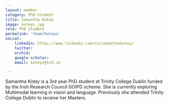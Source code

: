 ```yaml
---
layout: member
category: PhD-Student
title: Samantha Kotey
image: koteys.jpg
role: PhD Student
permalink: 'team/koteys'
social:
    linkedin: https://www.linkedin.com/in/samanthakotey/
    twitter: 
    orchid: 
    google-scholar:
    email: koteys@tcd.ie

---
```


Samantha Kotey is a 3rd year PhD student at Trinity College Dublin funded by the
Irish Research Council GOIPD scheme. She is currently exploring Multimodal
learning in vision and language. Previously she attended Trinity College Dublin
to receive her Masters. 
